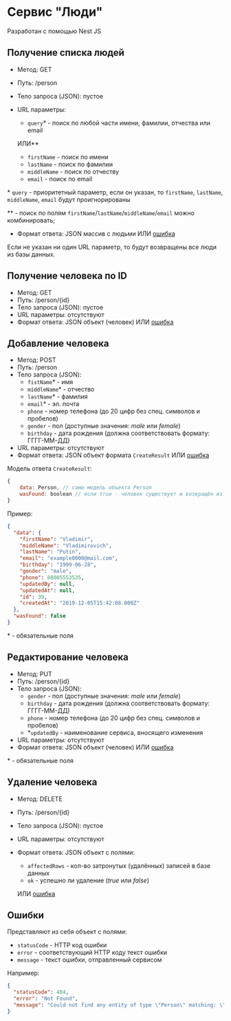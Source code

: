 # Сервис "Люди"
Разработан с помощью Nest JS
## Получение списка людей
- Метод: GET
- Путь: /person
- Тело запроса (JSON): пустое
- URL параметры: 
    - `query`* - поиск по любой части имени, фамилии, отчества или email
    
    ИЛИ**
    - `firstName` - поиск по имени
    - `lastName` - поиск по фамилии
    - `middleName` - поиск по отчеству
    - `email` - поиск по email
    
\* `query` - приоритетный параметр, если он указан, то `firstName`, `lastName`, `middleName`, `email` будут проигнорированы

\** - поиск по полям `firstName`/`lastName`/`middleName`/`email` можно комбинировать; 

- Формат ответа: JSON массив с людьми ИЛИ [ошибка](#Ошибки)

Если не указан ни один URL параметр, то будут возвращены все люди из базы данных.

## Получение человека по ID
- Метод: GET
- Путь: /person/{id}
- Тело запроса (JSON): пустое
- URL параметры: отсутствуют
- Формат ответа: JSON объект (человек) ИЛИ [ошибка](#Ошибки)

## Добавление человека
- Метод: POST
- Путь: /person
- Тело запроса (JSON): 
    - `fistName`* - имя
    - `middleName`* - отчество
    - `lastName`* - фамилия
    - `email`* - эл. почта
    - `phone` - номер телефона (до 20 цифр без спец. символов и пробелов)
    - `gender` - пол (доступные значения: *male* или *female*)
    - `birthday` - дата рождения (должна соответствовать формату: ГГГГ-ММ-ДД)
- URL параметры: отсутствуют
- Формат ответа: JSON объект формата `CreateResult` ИЛИ [ошибка](#Ошибки)

Модель ответа `CreateResult`:
```js
{
    data: Person, // сама модель объекта Person
    wasFound: boolean // если true - человек существует и возвращён из БД; false - создан и сохранён в БД
}
```
Пример: 
```json
{
  "data": {
    "firstName": "Vladimir",
    "middleName": "Vladimirovich",
    "lastName": "Putin",
    "email": "example0000@mail.com",
    "birthday": "1999-06-28",
    "gender": "male",
    "phone": 88005553535,
    "updatedBy": null,
    "updatedAt": null,
    "id": 39,
    "createdAt": "2019-12-05T15:42:08.000Z"
  },
  "wasFound": false
}
```

\* - обязательные поля

## Редактирование человека
- Метод: PUT
- Путь: /person/{id}
- Тело запроса (JSON): 
    - `gender` - пол (доступные значения: *male* или *female*)
    - `birthday` - дата рождения (должна соответствовать формату: ГГГГ-ММ-ДД)
    - `phone` - номер телефона (до 20 цифр без спец. символов и пробелов)
    - *`updatedBy` - наименование сервиса, вносящего изменения
- URL параметры: отсутствуют
- Формат ответа: JSON объект (человек) ИЛИ [ошибка](#Ошибки)

\* - обязательные поля

## Удаление человека
- Метод: DELETE
- Путь: /person/{id}
- Тело запроса (JSON): пустое
- URL параметры: отсутствуют
- Формат ответа: JSON объект с полями:
    - `affectedRows` - кол-во затронутых (удалённых) записей в базе данных
    - `ok` - успешно ли удаление (*true* или *false*)
   
  ИЛИ [ошибка](#Ошибки)

## Ошибки
Представляют из себя объект с полями:
- `statusCode` - HTTP код ошибки
- `error` - соответствующий HTTP коду текст ошибки
- `message` - текст ошибки, отправленный сервисом

Например:
```json
{
  "statusCode": 404,
  "error": "Not Found",
  "message": "Could not find any entity of type \"Person\" matching: \"31123\""
}
```
